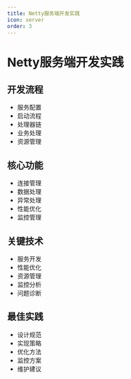 ```yaml
---
title: Netty服务端开发实践
icon: server
order: 3
---
```


# Netty服务端开发实践

## 开发流程
- 服务配置
- 启动流程
- 处理器链
- 业务处理
- 资源管理

## 核心功能
- 连接管理
- 数据处理
- 异常处理
- 性能优化
- 监控管理

## 关键技术
- 服务开发
- 性能优化
- 资源管理
- 监控分析
- 问题诊断

## 最佳实践
- 设计规范
- 实现策略
- 优化方法
- 监控方案
- 维护建议
